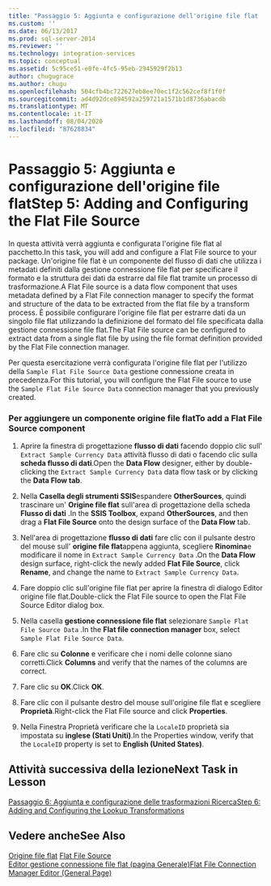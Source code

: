 ```yaml
---
title: "Passaggio 5: Aggiunta e configurazione dell'origine file flat | Microsoft Docs"
ms.custom: ''
ms.date: 06/13/2017
ms.prod: sql-server-2014
ms.reviewer: ''
ms.technology: integration-services
ms.topic: conceptual
ms.assetid: 5c95ce51-e0fe-4fc5-95eb-2945929f2b13
author: chugugrace
ms.author: chugu
ms.openlocfilehash: 504cfb4bc722627eb8ee70ec1f2c562cef8f1f0f
ms.sourcegitcommit: ad4d92dce894592a259721a1571b1d8736abacdb
ms.translationtype: MT
ms.contentlocale: it-IT
ms.lasthandoff: 08/04/2020
ms.locfileid: "87628834"
---
```

# <a name="step-5-adding-and-configuring-the-flat-file-source"></a><span data-ttu-id="b99f4-102">Passaggio 5: Aggiunta e configurazione dell'origine file flat</span><span class="sxs-lookup"><span data-stu-id="b99f4-102">Step 5: Adding and Configuring the Flat File Source</span></span>
  <span data-ttu-id="b99f4-103">In questa attività verrà aggiunta e configurata l'origine file flat al pacchetto.</span><span class="sxs-lookup"><span data-stu-id="b99f4-103">In this task, you will add and configure a Flat File source to your package.</span></span> <span data-ttu-id="b99f4-104">Un'origine file flat è un componente del flusso di dati che utilizza i metadati definiti dalla gestione connessione file flat per specificare il formato e la struttura dei dati da estrarre dal file flat tramite un processo di trasformazione.</span><span class="sxs-lookup"><span data-stu-id="b99f4-104">A Flat File source is a data flow component that uses metadata defined by a Flat File connection manager to specify the format and structure of the data to be extracted from the flat file by a transform process.</span></span> <span data-ttu-id="b99f4-105">È possibile configurare l'origine file flat per estrarre dati da un singolo file flat utilizzando la definizione del formato del file specificata dalla gestione connessione file flat.</span><span class="sxs-lookup"><span data-stu-id="b99f4-105">The Flat File source can be configured to extract data from a single flat file by using the file format definition provided by the Flat File connection manager.</span></span>  
  
 <span data-ttu-id="b99f4-106">Per questa esercitazione verrà configurata l'origine file flat per l'utilizzo della `Sample Flat File Source Data` gestione connessione creata in precedenza.</span><span class="sxs-lookup"><span data-stu-id="b99f4-106">For this tutorial, you will configure the Flat File source to use the `Sample Flat File Source Data` connection manager that you previously created.</span></span>  
  
### <a name="to-add-a-flat-file-source-component"></a><span data-ttu-id="b99f4-107">Per aggiungere un componente origine file flat</span><span class="sxs-lookup"><span data-stu-id="b99f4-107">To add a Flat File Source component</span></span>  
  
1.  <span data-ttu-id="b99f4-108">Aprire la finestra di progettazione **flusso di dati** facendo doppio clic sull' `Extract Sample Currency Data` attività flusso di dati o facendo clic sulla **scheda flusso di dati**.</span><span class="sxs-lookup"><span data-stu-id="b99f4-108">Open the **Data Flow** designer, either by double-clicking the `Extract Sample Currency Data` data flow task or by clicking the **Data Flow tab**.</span></span>  
  
2.  <span data-ttu-id="b99f4-109">Nella **Casella degli strumenti SSIS**espandere **OtherSources**, quindi trascinare un' **Origine file flat** sull'area di progettazione della scheda **Flusso di dati** .</span><span class="sxs-lookup"><span data-stu-id="b99f4-109">In the **SSIS Toolbox**, expand **OtherSources**, and then drag a **Flat File Source** onto the design surface of the **Data Flow** tab.</span></span>  
  
3.  <span data-ttu-id="b99f4-110">Nell'area di progettazione **flusso di dati** fare clic con il pulsante destro del mouse sull' **origine file flat**appena aggiunta, scegliere **Rinomina**e modificare il nome in `Extract Sample Currency Data` .</span><span class="sxs-lookup"><span data-stu-id="b99f4-110">On the **Data Flow** design surface, right-click the newly added **Flat File Source**, click **Rename**, and change the name to `Extract Sample Currency Data`.</span></span>  
  
4.  <span data-ttu-id="b99f4-111">Fare doppio clic sull'origine file flat per aprire la finestra di dialogo Editor origine file flat.</span><span class="sxs-lookup"><span data-stu-id="b99f4-111">Double-click the Flat File source to open the Flat File Source Editor dialog box.</span></span>  
  
5.  <span data-ttu-id="b99f4-112">Nella casella **gestione connessione file flat** selezionare `Sample Flat File Source Data` .</span><span class="sxs-lookup"><span data-stu-id="b99f4-112">In the **Flat file connection manager** box, select `Sample Flat File Source Data`.</span></span>  
  
6.  <span data-ttu-id="b99f4-113">Fare clic su **Colonne** e verificare che i nomi delle colonne siano corretti.</span><span class="sxs-lookup"><span data-stu-id="b99f4-113">Click **Columns** and verify that the names of the columns are correct.</span></span>  
  
7.  <span data-ttu-id="b99f4-114">Fare clic su **OK**.</span><span class="sxs-lookup"><span data-stu-id="b99f4-114">Click **OK**.</span></span>  
  
8.  <span data-ttu-id="b99f4-115">Fare clic con il pulsante destro del mouse sull'origine file flat e scegliere **Proprietà**.</span><span class="sxs-lookup"><span data-stu-id="b99f4-115">Right-click the Flat File source and click **Properties**.</span></span>  
  
9. <span data-ttu-id="b99f4-116">Nella Finestra Proprietà verificare che la `LocaleID` proprietà sia impostata su **inglese (Stati Uniti)**.</span><span class="sxs-lookup"><span data-stu-id="b99f4-116">In the Properties window, verify that the `LocaleID` property is set to **English (United States)**.</span></span>  
  
## <a name="next-task-in-lesson"></a><span data-ttu-id="b99f4-117">Attività successiva della lezione</span><span class="sxs-lookup"><span data-stu-id="b99f4-117">Next Task in Lesson</span></span>  
 [<span data-ttu-id="b99f4-118">Passaggio 6: Aggiunta e configurazione delle trasformazioni Ricerca</span><span class="sxs-lookup"><span data-stu-id="b99f4-118">Step 6: Adding and Configuring the Lookup Transformations</span></span>](lesson-1-6-adding-and-configuring-the-lookup-transformations.md)  
  
## <a name="see-also"></a><span data-ttu-id="b99f4-119">Vedere anche</span><span class="sxs-lookup"><span data-stu-id="b99f4-119">See Also</span></span>  
 <span data-ttu-id="b99f4-120">[Origine file flat](data-flow/flat-file-source.md) </span><span class="sxs-lookup"><span data-stu-id="b99f4-120">[Flat File Source](data-flow/flat-file-source.md) </span></span>  
 [<span data-ttu-id="b99f4-121">Editor gestione connessione file flat &#40;pagina Generale&#41;</span><span class="sxs-lookup"><span data-stu-id="b99f4-121">Flat File Connection Manager Editor &#40;General Page&#41;</span></span>](general-page-of-integration-services-designers-options.md)  
  
  
